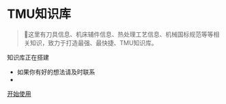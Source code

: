 <!-- _coverpage.md -->

# TMU知识库 

> 💪这里有刀具信息、机床辅件信息、热处理工艺信息、机械国标规范等等相关知识，致力于打造最强、最快捷、TMU知识库。

 知识库正在搭建
- 如果你有好的想法请及时联系
- 


[开始使用](/README.md)
